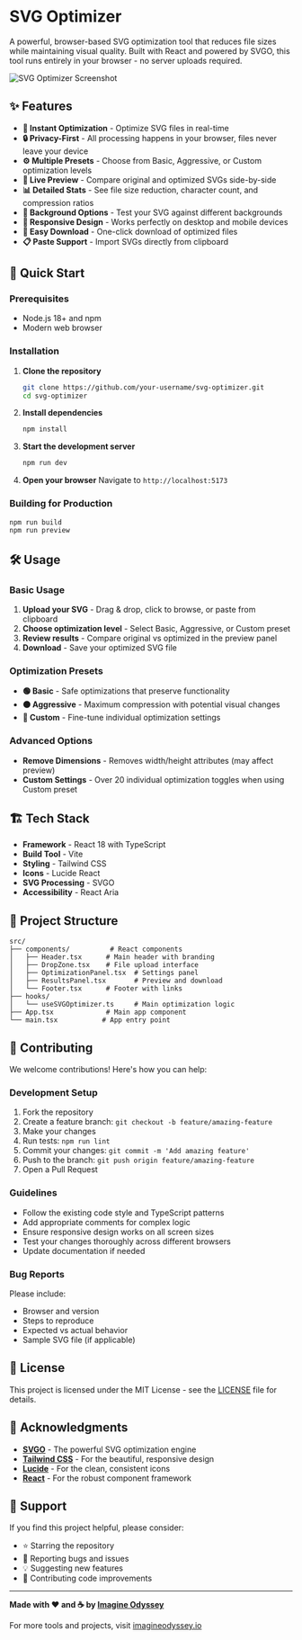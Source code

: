 # SVG Optimizer

A powerful, browser-based SVG optimization tool that reduces file sizes while maintaining visual quality. Built with React and powered by SVGO, this tool runs entirely in your browser - no server uploads required.

![SVG Optimizer Screenshot](https://via.placeholder.com/800x400/f8fafc/334155?text=SVG+Optimizer+Interface)

## ✨ Features

- **🚀 Instant Optimization** - Optimize SVG files in real-time
- **🔒 Privacy-First** - All processing happens in your browser, files never leave your device
- **⚙️ Multiple Presets** - Choose from Basic, Aggressive, or Custom optimization levels
- **🎨 Live Preview** - Compare original and optimized SVGs side-by-side
- **📊 Detailed Stats** - See file size reduction, character count, and compression ratios
- **🎯 Background Options** - Test your SVG against different backgrounds
- **📱 Responsive Design** - Works perfectly on desktop and mobile devices
- **💾 Easy Download** - One-click download of optimized files
- **📋 Paste Support** - Import SVGs directly from clipboard

## 🚀 Quick Start

### Prerequisites

- Node.js 18+ and npm
- Modern web browser

### Installation

1. **Clone the repository**
   ```bash
   git clone https://github.com/your-username/svg-optimizer.git
   cd svg-optimizer
   ```

2. **Install dependencies**
   ```bash
   npm install
   ```

3. **Start the development server**
   ```bash
   npm run dev
   ```

4. **Open your browser**
   Navigate to `http://localhost:5173`

### Building for Production

```bash
npm run build
npm run preview
```

## 🛠️ Usage

### Basic Usage

1. **Upload your SVG** - Drag & drop, click to browse, or paste from clipboard
2. **Choose optimization level** - Select Basic, Aggressive, or Custom preset
3. **Review results** - Compare original vs optimized in the preview panel
4. **Download** - Save your optimized SVG file

### Optimization Presets

- **🟢 Basic** - Safe optimizations that preserve functionality
- **🟠 Aggressive** - Maximum compression with potential visual changes  
- **🔧 Custom** - Fine-tune individual optimization settings

### Advanced Options

- **Remove Dimensions** - Removes width/height attributes (may affect preview)
- **Custom Settings** - Over 20 individual optimization toggles when using Custom preset

## 🏗️ Tech Stack

- **Framework** - React 18 with TypeScript
- **Build Tool** - Vite
- **Styling** - Tailwind CSS
- **Icons** - Lucide React
- **SVG Processing** - SVGO
- **Accessibility** - React Aria

## 📁 Project Structure

```
src/
├── components/          # React components
│   ├── Header.tsx      # Main header with branding
│   ├── DropZone.tsx    # File upload interface
│   ├── OptimizationPanel.tsx  # Settings panel
│   ├── ResultsPanel.tsx       # Preview and download
│   └── Footer.tsx      # Footer with links
├── hooks/
│   └── useSVGOptimizer.ts     # Main optimization logic
├── App.tsx             # Main app component
└── main.tsx           # App entry point
```

## 🤝 Contributing

We welcome contributions! Here's how you can help:

### Development Setup

1. Fork the repository
2. Create a feature branch: `git checkout -b feature/amazing-feature`
3. Make your changes
4. Run tests: `npm run lint`
5. Commit your changes: `git commit -m 'Add amazing feature'`
6. Push to the branch: `git push origin feature/amazing-feature`
7. Open a Pull Request

### Guidelines

- Follow the existing code style and TypeScript patterns
- Add appropriate comments for complex logic
- Ensure responsive design works on all screen sizes
- Test your changes thoroughly across different browsers
- Update documentation if needed

### Bug Reports

Please include:
- Browser and version
- Steps to reproduce
- Expected vs actual behavior
- Sample SVG file (if applicable)

## 📄 License

This project is licensed under the MIT License - see the [LICENSE](LICENSE) file for details.

## 🙏 Acknowledgments

- **[SVGO](https://github.com/svg/svgo)** - The powerful SVG optimization engine
- **[Tailwind CSS](https://tailwindcss.com/)** - For the beautiful, responsive design
- **[Lucide](https://lucide.dev/)** - For the clean, consistent icons
- **[React](https://reactjs.org/)** - For the robust component framework

## 🌟 Support

If you find this project helpful, please consider:
- ⭐ Starring the repository
- 🐛 Reporting bugs and issues
- 💡 Suggesting new features
- 🤝 Contributing code improvements

---

**Made with ❤️ and ☕️ by [Imagine Odyssey](https://www.imagineodyssey.io/)**

For more tools and projects, visit [imagineodyssey.io](https://www.imagineodyssey.io/)